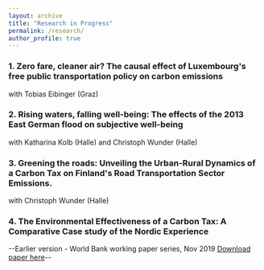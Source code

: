 ```yaml
---
layout: archive
title: "Research in Progress"
permalink: /research/
author_profile: true
---
```

### 1. Zero fare, cleaner air? The causal effect of Luxembourg's free public transportation policy on carbon emissions
with Tobias Eibinger (Graz)

### 2. Rising waters, falling well-being: The effects of the 2013 East German flood on subjective well-being
with Katharina Kolb (Halle) and Christoph Wunder (Halle)

### 3. Greening the roads: Unveiling the Urban-Rural Dynamics of a Carbon Tax on Finland's Road Transportation Sector Emissions.
with Christoph Wunder (Halle)

<!--This paper uses synthetic controls to investigate the environmental effectiveness of the carbon taxes introduced in the Nordic countries in the early 1990s.



<!--This paper investigates if directly experiencing a natural disaster affects an individual's concerns about climate change, in Germany.-->



### 4. The Environmental Effectiveness of a Carbon Tax: A Comparative Case study of the Nordic Experience 

--Earlier version - World Bank working paper series, Nov 2019
[Download paper here](https://openknowledge.worldbank.org/handle/10986/32746)--

